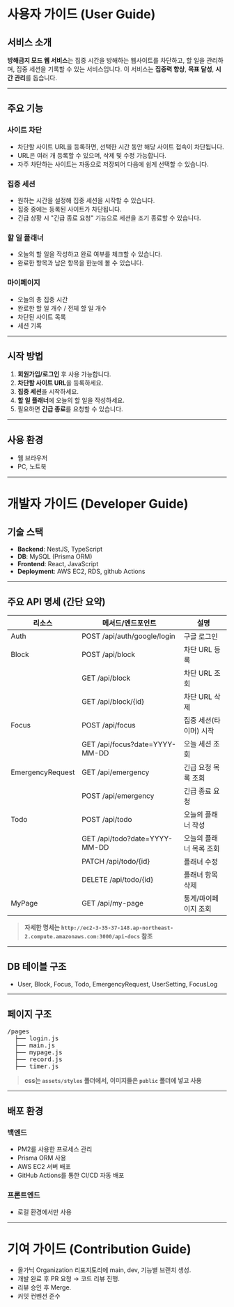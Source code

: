 # 사용자 가이드 (User Guide)

## 서비스 소개

**방해금지 모드 웹 서비스**는 집중 시간을 방해하는 웹사이트를 차단하고, 할 일을 관리하며, 집중 세션을 기록할 수 있는 서비스입니다.
이 서비스는 **집중력 향상**, **목표 달성**, **시간 관리**를 돕습니다.

---

## 주요 기능

### 사이트 차단

* 차단할 사이트 URL을 등록하면, 선택한 시간 동안 해당 사이트 접속이 차단됩니다.
* URL은 여러 개 등록할 수 있으며, 삭제 및 수정 가능합니다.
* 자주 차단하는 사이트는 자동으로 저장되어 다음에 쉽게 선택할 수 있습니다.

### 집중 세션

* 원하는 시간을 설정해 집중 세션을 시작할 수 있습니다.
* 집중 중에는 등록된 사이트가 차단됩니다.
* 긴급 상황 시 "긴급 종료 요청" 기능으로 세션을 조기 종료할 수 있습니다.

### 할 일 플래너

* 오늘의 할 일을 작성하고 완료 여부를 체크할 수 있습니다.
* 완료한 항목과 남은 항목을 한눈에 볼 수 있습니다.

### 마이페이지

* 오늘의 총 집중 시간
* 완료한 할 일 개수 / 전체 할 일 개수
* 차단된 사이트 목록
* 세션 기록

---

## 시작 방법

1. **회원가입/로그인** 후 사용 가능합니다.
2. **차단할 사이트 URL**을 등록하세요.
3. **집중 세션**을 시작하세요.
4. **할 일 플래너**에 오늘의 할 일을 작성하세요.
5. 필요하면 **긴급 종료**를 요청할 수 있습니다.

---

## 사용 환경

* 웹 브라우저
* PC, 노트북

---

# 개발자 가이드 (Developer Guide)

## 기술 스택

* **Backend**: NestJS, TypeScript
* **DB**: MySQL (Prisma ORM)
* **Frontend**: React, JavaScript
* **Deployment**: AWS EC2, RDS, github Actions

---

## 주요 API 명세 (간단 요약)

| 리소스              | 메서드/엔드포인트                          | 설명          |
| ---------------- | ---------------------------------- | ----------- |
| Auth             | POST /api/auth/google/login        | 구글 로그인       |
| Block            | POST /api/block                    | 차단 URL 등록   |
|                  | GET /api/block                     | 차단 URL 조회   |
|                  | GET /api/block/{id}                | 차단 URL 삭제  |
| Focus            | POST /api/focus                    | 집중 세션(타이머) 시작    |
|                  | GET /api/focus?date=YYYY-MM-DD     | 오늘 세션 조회      |
| EmergencyRequest | GET /api/emergency                 | 긴급 요청 목록 조회    |
|                  | POST /api/emergency                | 긴급 종료 요청    |
| Todo             | POST /api/todo                     | 오늘의 플래너 작성      |
|                  | GET /api/todo?date=YYYY-MM-DD      | 오늘의 플래너 목록 조회      |
|                  | PATCH /api/todo/{id}               | 플래너 수정      |
|                  | DELETE /api/todo/{id}              | 플래너 항목 삭제      |
| MyPage           | GET /api/my-page                   | 통계/마이페이지 조회 |

> **자세한 명세는 `http://ec2-3-35-37-148.ap-northeast-2.compute.amazonaws.com:3000/api-docs` 참조**

---

## DB 테이블 구조

* User, Block, Focus, Todo, EmergencyRequest, UserSetting, FocusLog

---

## 페이지 구조
<pre>
/pages
  ├── login.js
  ├── main.js
  ├── mypage.js
  ├── record.js
  ├── timer.js </pre>

> **css는 `assets/styles` 폴더에서, 이미지들은 `public` 폴더에 넣고 사용**

---

## 배포 환경

### 백엔드
- PM2를 사용한 프로세스 관리
- Prisma ORM 사용
- AWS EC2 서버 배포
- GitHub Actions를 통한 CI/CD 자동 배포

### 프론트엔드
- 로컬 환경에서만 사용

---

# 기여 가이드 (Contribution Guide)

- 올가닉 Organization 리포지토리에 main, dev, 기능별 브랜치 생성.
- 개발 완료 후 PR 요청 → 코드 리뷰 진행.
- 리뷰 승인 후 Merge.
- 커밋 컨벤션 준수


